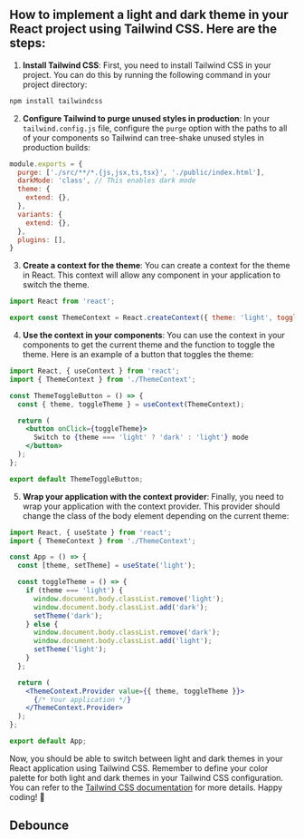 ## How to implement a light and dark theme in your React project using Tailwind CSS. Here are the steps:

1. **Install Tailwind CSS**: First, you need to install Tailwind CSS in your project. You can do this by running the following command in your project directory:

```bash
npm install tailwindcss
```

2. **Configure Tailwind to purge unused styles in production**: In your `tailwind.config.js` file, configure the `purge` option with the paths to all of your components so Tailwind can tree-shake unused styles in production builds:

```javascript
module.exports = {
  purge: ['./src/**/*.{js,jsx,ts,tsx}', './public/index.html'],
  darkMode: 'class', // This enables dark mode
  theme: {
    extend: {},
  },
  variants: {
    extend: {},
  },
  plugins: [],
}
```

3. **Create a context for the theme**: You can create a context for the theme in React. This context will allow any component in your application to switch the theme.

```jsx
import React from 'react';

export const ThemeContext = React.createContext({ theme: 'light', toggleTheme: () => {} });
```

4. **Use the context in your components**: You can use the context in your components to get the current theme and the function to toggle the theme. Here is an example of a button that toggles the theme:

```jsx
import React, { useContext } from 'react';
import { ThemeContext } from './ThemeContext';

const ThemeToggleButton = () => {
  const { theme, toggleTheme } = useContext(ThemeContext);

  return (
    <button onClick={toggleTheme}>
      Switch to {theme === 'light' ? 'dark' : 'light'} mode
    </button>
  );
};

export default ThemeToggleButton;
```

5. **Wrap your application with the context provider**: Finally, you need to wrap your application with the context provider. This provider should change the class of the body element depending on the current theme:

```jsx
import React, { useState } from 'react';
import { ThemeContext } from './ThemeContext';

const App = () => {
  const [theme, setTheme] = useState('light');

  const toggleTheme = () => {
    if (theme === 'light') {
      window.document.body.classList.remove('light');
      window.document.body.classList.add('dark');
      setTheme('dark');
    } else {
      window.document.body.classList.remove('dark');
      window.document.body.classList.add('light');
      setTheme('light');
    }
  };

  return (
    <ThemeContext.Provider value={{ theme, toggleTheme }}>
      {/* Your application */}
    </ThemeContext.Provider>
  );
};

export default App;
```

Now, you should be able to switch between light and dark themes in your React application using Tailwind CSS. Remember to define your color palette for both light and dark themes in your Tailwind CSS configuration. You can refer to the [Tailwind CSS documentation](https://tailwindcss.com/docs/dark-mode) for more details. Happy coding! 🚀



## Debounce